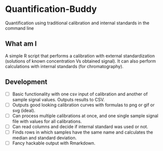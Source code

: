 # Quantification-Buddy

Quantification using traditional calibration and internal standards in the command line

## What am I

A simple R script that performs a calibration with external standardization (solutions of known concentration Vs obtained signal). It can also perform calculations with internal standards (for chromatography).

## Development

- [ ] Basic functionality with one csv input of calibration and another of sample signal values. Outputs results to CSV.
- [ ] Outputs good looking calibration curves with formulas to png or gif or svg (ideal).
- [ ] Can process multiple calibrations at once, and one single sample signal file with values for all calibrations.
- [ ] Can read columns and decide if internal standard was used or not.
- [ ] Finds rows in which samples have the same name and calculates the median and standard deviation.
- [ ] Fancy hackable output with Rmarkdown.
